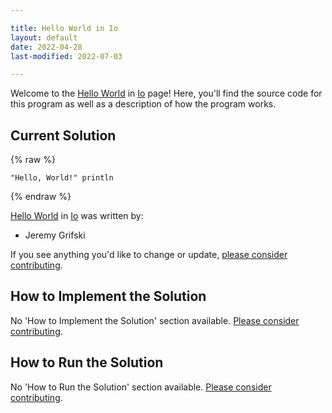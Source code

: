 ```yaml
---

title: Hello World in Io
layout: default
date: 2022-04-28
last-modified: 2022-07-03

---
```


Welcome to the [Hello World](https://sampleprograms.io/projects/hello-world) in [Io](https://sampleprograms.io/languages/io) page! Here, you'll find the source code for this program as well as a description of how the program works.

## Current Solution

{% raw %}

```io
"Hello, World!" println
```

{% endraw %}

[Hello World](https://sampleprograms.io/projects/hello-world) in [Io](https://sampleprograms.io/languages/io) was written by:

- Jeremy Grifski

If you see anything you'd like to change or update, [please consider contributing](https://github.com/TheRenegadeCoder/sample-programs).

## How to Implement the Solution

No 'How to Implement the Solution' section available. [Please consider contributing](https://github.com/TheRenegadeCoder/sample-programs-website).

## How to Run the Solution

No 'How to Run the Solution' section available. [Please consider contributing](https://github.com/TheRenegadeCoder/sample-programs-website).